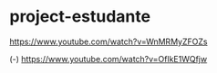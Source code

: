 # project-estudante

https://www.youtube.com/watch?v=WnMRMyZFOZs

(-)
https://www.youtube.com/watch?v=OflkE1WQfjw